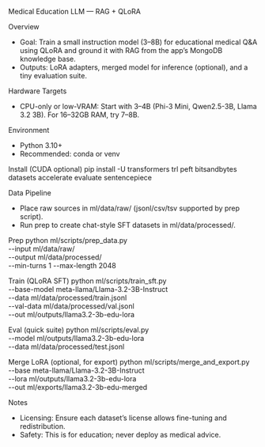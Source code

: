 Medical Education LLM — RAG + QLoRA

Overview
- Goal: Train a small instruction model (3–8B) for educational medical Q&A using QLoRA and ground it with RAG from the app’s MongoDB knowledge base.
- Outputs: LoRA adapters, merged model for inference (optional), and a tiny evaluation suite.

Hardware Targets
- CPU-only or low-VRAM: Start with 3–4B (Phi-3 Mini, Qwen2.5-3B, Llama 3.2 3B). For 16–32GB RAM, try 7–8B.

Environment
- Python 3.10+
- Recommended: conda or venv

Install (CUDA optional)
pip install -U transformers trl peft bitsandbytes datasets accelerate evaluate sentencepiece

Data Pipeline
- Place raw sources in ml/data/raw/ (jsonl/csv/tsv supported by prep script).
- Run prep to create chat-style SFT datasets in ml/data/processed/.

Prep
python ml/scripts/prep_data.py \
  --input ml/data/raw/ \
  --output ml/data/processed/ \
  --min-turns 1 --max-length 2048

Train (QLoRA SFT)
python ml/scripts/train_sft.py \
  --base-model meta-llama/Llama-3.2-3B-Instruct \
  --data ml/data/processed/train.jsonl \
  --val-data ml/data/processed/val.jsonl \
  --out ml/outputs/llama3.2-3b-edu-lora

Eval (quick suite)
python ml/scripts/eval.py \
  --model ml/outputs/llama3.2-3b-edu-lora \
  --data ml/data/processed/test.jsonl

Merge LoRA (optional, for export)
python ml/scripts/merge_and_export.py \
  --base meta-llama/Llama-3.2-3B-Instruct \
  --lora ml/outputs/llama3.2-3b-edu-lora \
  --out ml/exports/llama3.2-3b-edu-merged

Notes
- Licensing: Ensure each dataset’s license allows fine-tuning and redistribution.
- Safety: This is for education; never deploy as medical advice.

